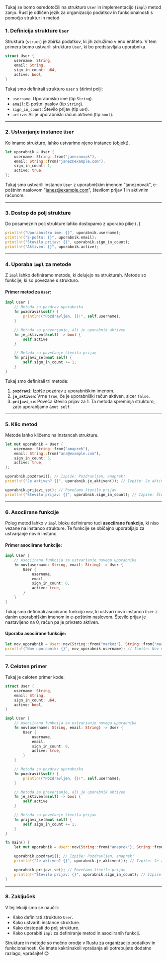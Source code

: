 Tukaj se bomo osredotočili na strukturo `User` in implementacijo (`impl`) metod zanjo. Rust je odličen jezik za organizacijo podatkov in funkcionalnosti s pomočjo struktur in metod.

### 1. Definicija strukture `User`

Struktura (`struct`) je zbirka podatkov, ki jih združimo v eno entiteto. V tem primeru bomo ustvarili strukturo `User`, ki bo predstavljala uporabnika.

```rust
struct User {
    username: String,
    email: String,
    sign_in_count: u64,
    active: bool,
}
```

Tukaj smo definirali strukturo `User` s štirimi polji:

- `username`: Uporabniško ime (tip `String`).
- `email`: E-poštni naslov (tip `String`).
- `sign_in_count`: Število prijav (tip `u64`).
- `active`: Ali je uporabniški račun aktiven (tip `bool`).

---

### 2. Ustvarjanje instance `User`

Ko imamo strukturo, lahko ustvarimo njeno instanco (objekt).

```rust
let uporabnik = User {
    username: String::from("janeznovak"),
    email: String::from("janez@example.com"),
    sign_in_count: 1,
    active: true,
};
```

Tukaj smo ustvarili instanco `User` z uporabniškim imenom "janeznovak", e-poštnim naslovom "janez@example.com", številom prijav 1 in aktivnim računom.

---

### 3. Dostop do polj strukture

Do posameznih polj strukture lahko dostopamo z uporabo pike (`.`).

```rust
println!("Uporabniško ime: {}", uporabnik.username);
println!("E-pošta: {}", uporabnik.email);
println!("Število prijav: {}", uporabnik.sign_in_count);
println!("Aktiven: {}", uporabnik.active);
```

---

### 4. Uporaba `impl` za metode

Z `impl` lahko definiramo metode, ki delujejo na strukturah. Metode so funkcije, ki so povezane s strukturo.

#### Primer metod za `User`:

```rust
impl User {
    // Metoda za pozdrav uporabnika
    fn pozdravi(&self) {
        println!("Pozdravljen, {}!", self.username);
    }

    // Metoda za preverjanje, ali je uporabnik aktiven
    fn je_aktiven(&self) -> bool {
        self.active
    }

    // Metoda za povečanje števila prijav
    fn prijavi_se(&mut self) {
        self.sign_in_count += 1;
    }
}
```

Tukaj smo definirali tri metode:

1. **`pozdravi`**: Izpiše pozdrav z uporabniškim imenom.
2. **`je_aktiven`**: Vrne `true`, če je uporabniški račun aktiven, sicer `false`.
3. **`prijavi_se`**: Poveča število prijav za 1. Ta metoda spreminja strukturo, zato uporabljamo `&mut self`.

---

### 5. Klic metod

Metode lahko kličemo na instancah strukture.

```rust
let mut uporabnik = User {
    username: String::from("anaprek"),
    email: String::from("ana@example.com"),
    sign_in_count: 5,
    active: true,
};

uporabnik.pozdravi(); // Izpiše: Pozdravljen, anaprek!
println!("Je aktiven? {}", uporabnik.je_aktiven()); // Izpiše: Je aktiven? true

uporabnik.prijavi_se(); // Povečamo število prijav
println!("Število prijav: {}", uporabnik.sign_in_count); // Izpiše: Število prijav: 6
```

---

### 6. Asociirane funkcije

Poleg metod lahko v `impl` bloku definiramo tudi **asociirane funkcije**, ki niso vezane na instanco strukture. Te funkcije se običajno uporabljajo za ustvarjanje novih instanc.

#### Primer asociirane funkcije:

```rust
impl User {
    // Asociirana funkcija za ustvarjanje novega uporabnika
    fn nov(username: String, email: String) -> User {
        User {
            username,
            email,
            sign_in_count: 0,
            active: true,
        }
    }
}
```

Tukaj smo definirali asociirano funkcijo `nov`, ki ustvari novo instanco `User` z danim uporabniškim imenom in e-poštnim naslovom. Število prijav je nastavljeno na 0, račun pa je privzeto aktiven.

#### Uporaba asociirane funkcije:

```rust
let nov_uporabnik = User::nov(String::from("markoz"), String::from("marko@example.com"));
println!("Nov uporabnik: {}", nov_uporabnik.username); // Izpiše: Nov uporabnik: markoz
```

---

### 7. Celoten primer

Tukaj je celoten primer kode:

```rust
struct User {
    username: String,
    email: String,
    sign_in_count: u64,
    active: bool,
}

impl User {
    // Asociirana funkcija za ustvarjanje novega uporabnika
    fn nov(username: String, email: String) -> User {
        User {
            username,
            email,
            sign_in_count: 0,
            active: true,
        }
    }

    // Metoda za pozdrav uporabnika
    fn pozdravi(&self) {
        println!("Pozdravljen, {}!", self.username);
    }

    // Metoda za preverjanje, ali je uporabnik aktiven
    fn je_aktiven(&self) -> bool {
        self.active
    }

    // Metoda za povečanje števila prijav
    fn prijavi_se(&mut self) {
        self.sign_in_count += 1;
    }
}

fn main() {
    let mut uporabnik = User::nov(String::from("anaprek"), String::from("ana@example.com"));

    uporabnik.pozdravi(); // Izpiše: Pozdravljen, anaprek!
    println!("Je aktiven? {}", uporabnik.je_aktiven()); // Izpiše: Je aktiven? true

    uporabnik.prijavi_se(); // Povečamo število prijav
    println!("Število prijav: {}", uporabnik.sign_in_count); // Izpiše: Število prijav: 1
}
```

---

### 8. Zaključek

V tej lekciji smo se naučili:

- Kako definirati strukturo `User`.
- Kako ustvariti instance strukture.
- Kako dostopati do polj strukture.
- Kako uporabiti `impl` za definiranje metod in asociiranih funkcij.

Strukture in metode so močno orodje v Rustu za organizacijo podatkov in funkcionalnosti. Če imate kakršnakoli vprašanja ali potrebujete dodatno razlago, vprašajte! 😊
